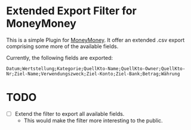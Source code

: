 # Extended Export Filter for MoneyMoney

This is a simple Plugin for [MoneyMoney](https://moneymoney-app.com). It offer an extended .csv export comprising some
more of the available fields.

Currently, the following fields are exported:

```
Datum;Wertstellung;Kategorie;QuellKto-Name;QuellKto-Owner;QuellKto-Nr;Ziel-Name;Verwendungszweck;Ziel-Konto;Ziel-Bank;Betrag;Währung
```

# TODO

- [ ] Extend the filter to export all available fields.
    - This would make the filter more interesting to the public.
